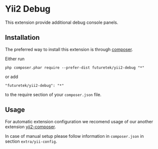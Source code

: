 Yii2 Debug
==========

This extension provide additional debug console panels.
 
Installation
------------

The preferred way to install this extension is through [composer](http://getcomposer.org/download/).

Either run

```
php composer.phar require --prefer-dist futuretek/yii2-debug "*"
```

or add

```
"futuretek/yii2-debug": "*"
```

to the require section of your `composer.json` file.

 
Usage
-----

For automatic extension configuration we recomend usage of our another extension [yii2-composer](https://github.com/futuretek-solutions-ltd/ext-yii2-composer).

In case of manual setup please follow information in `composer.json` in section `extra/yii-config`. 
